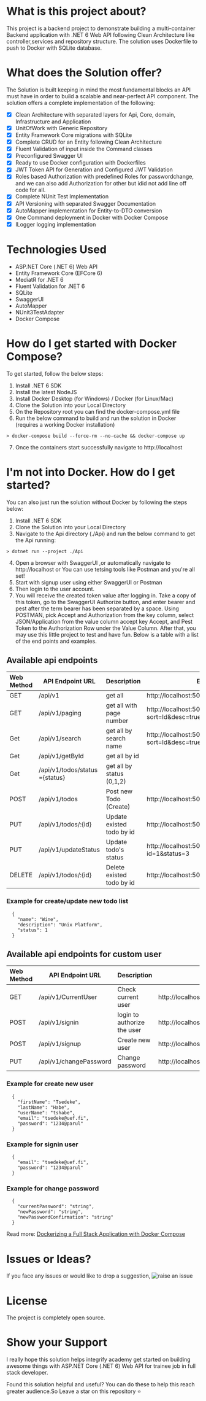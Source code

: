 
# What is this project about?

This project is a backend project to demonstrate building a multi-container Backend application with .NET 6 Web API following Clean Architecture like controller,services and repository structure. The solution uses Dockerfile to push to Docker with SQLite database.

# What does the Solution offer?

The Solution is built keeping in mind the most fundamental blocks an API must have in order to build a scalable and near-perfect API component. The solution offers a complete implementation of the following:

- [x] Clean Architecture with separated layers for Api, Core, domain, Infrastructure and Application
- [x] UnitOfWork with Generic Repository
- [x] Entity Framework Core migrations with SQLite
- [x] Complete CRUD for an Entity following Clean Architecture
- [x] Fluent Validation of input inside the Command classes
- [x] Preconfigured Swagger UI
- [x] Ready to use Docker configuration with Dockerfiles 
- [x] JWT Token API for Generation and Configured JWT Validation
- [x] Roles based Authorization with predefined Roles for passwordchange, and we can also add Authorization for other but idid not add line off code for all. 
- [x] Complete NUnit Test Implementation
- [x] API Versioning with separated Swagger Documentation
- [x] AutoMapper implementation for Entity-to-DTO conversion
- [x] One Command deployment in Docker with Docker Compose
- [x] ILogger logging implementation

# Technologies Used

* ASP.NET Core (.NET 6) Web API
* Entity Framework Core (EFCore 6)
* MediatR for .NET 6
* Fluent Validation for .NET 6
* SQLite
* SwaggerUI
* AutoMapper
* NUnit3TestAdapter
* Docker Compose

# How do I get started with Docker Compose?

To get started, follow the below steps:

1. Install .NET 6 SDK
2. Install the latest NodeJS 
3. Install Docker Desktop (for Windows) / Docker (for Linux/Mac)
4. Clone the Solution into your Local Directory
5. On the Repository root you can find the docker-compose.yml file
6. Run the below command to build and run the solution in Docker (requires a working Docker installation)

```
> docker-compose build --force-rm --no-cache && docker-compose up
```

7. Once the containers start successfully navigate to http://localhost

# I'm not into Docker. How do I get started?

You can also just run the solution without Docker by following the steps below:

1. Install .NET 6 SDK
2. Clone the Solution into your Local Directory
3. Navigate to the Api directory (./Api) and run the below command to get the Api running:

```
> dotnet run --project ./Api
```
4. Open a browser with SwaggerUI ,or automatically navigate to http://localhost or You can use tetsing tools like Postman and you're all set!
5. Start with signup user using either SwaggerUI or Postman
6. Then login to the user account.
7. You will receive the created token value after logging in. Take a copy of this token, go to the SwaggerUI Authorize button, and enter bearer and pest after the term bearer has been separated by a space. Using POSTMAN, pick Accept and Authorization from the key column, select JSON/Application from the value column accept key Accept, and Pest Token to the Authorization Row under the Value Column. After that, you may use this little project to test and have fun. Below is a table with a list of the end points and examples. 
## Available api endpoints

| Web Method | API Endpoint URL              | Description               | Example                                                              
| :----------| ------------------------------|---------------------------|----------------------------------------------------------------------
| GET        | /api/v1                       | get all                   | http://localhost:5055/api/v1                                         
| GET        | /api/v1/paging                | get all with page number  | http://localhost:5055/api/v1/paging?sort=Id&desc=true&skip=2&take=10 
| Get        | /api/v1/search                | get all by search name    | http://localhost:5055/api/v1/search?sort=Id&desc=true&searchTerm=Woine
| Get        | /api/v1/getById               | get all by id             |                                                                      
| Get        | /api/v1/todos/status ={status}| get all by status (0,1,2) |                                                                            
| POST       | /api/v1/todos                 | Post new Todo (Create)    | http://localhost:5055/api/v1/todos                                    
| PUT        | /api/v1/todos/:{id}           | Update existed todo by id | http://localhost:5055/api/v1/todos:3                                 
| PUT        | /api/v1/updateStatus          | Update todo's status      | http://localhost:5055/api/v1/updateStatus?id=1&status=3              
| DELETE     | /api/v1/todos/:{id}           | Delete existed todo by id | http://localhost:5055/api/v1/todos:3                                 
  ### Example for create/update new todo list                                                        
```
  {
    "name": "Wine",
    "description": "Unix Platform",
    "status": 1
  }
```
## Available api endpoints for custom user

| Web Method | API Endpoint URL              | Description                | Example                                                              
| :----------| ------------------------------|----------------------------|----------------------------------------------------------------------
| GET        | /api/v1/CurrentUser           | Check current user         | http://localhost:5055/api/V1/CurrentUser                                      
| POST       | /api/v1/signin                | login to authorize the user| http://localhost:5055/api/V1/signin
| POST       | /api/v1/signup                | Create new user            | http://localhost:5055/api/V1/signup
| PUT        | /api/v1/changePassword        | Change password            | http://localhost:5055/api/V1/signup                                                         
 ### Example for create new user                                                        
```
  {
    "firstName": "Tsedeke",
    "lastName": "Habe",
    "userName": "tshabe",
    "email": "tsedeke@uef.fi",
    "password": "1234@parul"
  }
```
 ### Example for signin user                                                        
```
  {
    "email": "tsedeke@uef.fi",
    "password": "1234@parul"
  }
```
 ### Example for change password                                                        
```
  {
    "currentPassword": "string",
    "newPassword": "string",
    "newPasswordConfirmation": "string"
  }
```
Read more: [Dockerizing a Full Stack Application with Docker Compose](https://referbruv.com/blog/posts/dockerizing-multiple-services-integrating-angular-with-aspnetcore-api-via-docker-compose)

# Issues or Ideas?

If you face any issues or would like to drop a suggestion, ![raise an issue](https://github.com/referbruv/ContainerNinja.CleanArchitecture/issues/new/choose)

# License

The project is completely open source.

# Show your Support 

I really hope this solution helps integrify academy get started on building awesome things with ASP.NET Core (.NET 6) Web API for trainee job in full stack developer. 

Found this solution helpful and useful? You can do these to help this reach greater audience.So Leave a star on this repository :star:

